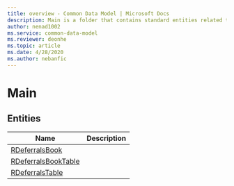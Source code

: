```yaml
---
title: overview - Common Data Model | Microsoft Docs
description: Main is a folder that contains standard entities related to the Common Data Model.
author: nenad1002
ms.service: common-data-model
ms.reviewer: deonhe
ms.topic: article
ms.date: 4/28/2020
ms.author: nebanfic
---
```


# Main


## Entities

|Name|Description|
|---|---|
|[RDeferralsBook](RDeferralsBook.md)||
|[RDeferralsBookTable](RDeferralsBookTable.md)||
|[RDeferralsTable](RDeferralsTable.md)||
